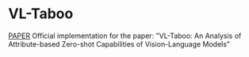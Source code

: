 # VL-Taboo
[PAPER](https://arxiv.org/abs/2209.06103)
Official implementation for the paper: "VL-Taboo: An Analysis of Attribute-based Zero-shot Capabilities of
Vision-Language Models"


